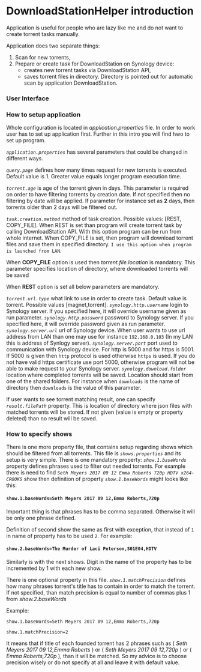 # DownloadStationHelper introduction

Application is useful for people who are lazy like me and do not want to create torrent tasks manually.

Application does two separate things:
1) Scan for new torrents,
2) Prepare or create task for DownloadStation on Synology device:
    - creates new torrent tasks via DownloadStation API,
    - saves torrent files in directory. Directory is pointed out for automatic scan by application DownloadStation.

### User Interface

### How to setup application

Whole configuration is located in _application.properties_ file. In order to work user has to set up application 
first. Further in this intro you will find hwo to set up program.

_`application.properties`_ has several parameters that could be changed in different ways.

_`query.page`_ defines how many times request for new torrents is executed. Default value is 1. 
Greater value equals longer program execution time.

_`torrent.age`_ is age of the torrent given in days. This parameter is required on order to have filtering torrents 
by creation date. If not specified then no filtering by date will be applied. If parameter for instance set as **2**
days, then torrents older than 2 days will be filtered out.

_`task.creation.method`_ method of task creation. Possible values: [REST, COPY_FILE]. When REST is set than program
will create torrent task by calling DownloadStation API. With this option program can be run from whole internet.
When COPY_FILE is set, then program will download torrent files and save them in specified directory. `I use this
option when program is launched from LAN`.

When **COPY_FILE** option is used then _torrent.file.location_ is mandatory. This parameter specifies location of 
directory, where downloaded torrents will be saved

When **REST** option is set all below parameters are mandatory.

_`torrent.url.type`_ what link to use in order to create task. Default value is torrent. 
Possible values [magnet,torrent].
_`synology.http.username`_ login to Synology server. If you specified here, it will override username given as run 
parameter.
_`synology.http.password`_ password to Synology server. If you specified here, it will override password given as run 
parameter.
_`synology.server.url`_ url of Synology device. When user wants to use url address from LAN than one may
use for instance `192.168.0.103` (In my LAN this is address of Synlogy server).
_`synology.server.port`_ port used to communication with Synology device. For http is 5000 and for https is 5001.
If 5000 is given then `http` protocol is used otherwise `https` is used. If you do not have valid https certificate
use port 5000, otherwise program will not be able to make request to your Synology server.
_`synology.download.folder`_ location where completed torrents will be saved. Location should start from one of the 
shared folders. For instance when `downloads` is the name of directory then `downloads` is the value of this 
parameter. 

If user wants to see torrent matching result, one can specify _`result.filePath`_ property. This is location of 
directory where json files with matched torrents will be stored. If not given (value is empty or property deleted) 
than no result will be saved. 

### How to specify shows
There is one more property file, that contains setup regarding shows which should be filtered from all torrents.
This file is _`shows.properties`_ and its setup is very simple. There is one mandatory property:
_`show.1.baseWords`_ property defines phrases used to filter out needed torrents. For example there is need to
find _`Seth Meyers 2017 09 12 Emma Roberts 720p HDTV x264-CROOKS`_ show then definition of property 
_`show.1.baseWords`_ might looks like this:

#### `show.1.baseWords=Seth Meyers 2017 09 12,Emma Roberts,720p` 

Important thing is that phrases has to be comma separated. Otherwise it will be only one phrase defined.

Definition of second show the same as first with exception, that instead of `1` in name of property has to be used
`2`. For example:

#### `show.2.baseWords=The Murder of Laci Peterson,S01E04,HDTV`

Similarly is with the next shows. Digit in the name of the property has to be incremented by 1 with each new show.

There is one optional property in this file.
_`show.1.matchPrecision`_ defines how many phrases torrent's title has to contain in order to match the torrent.
If not specified, than match precision is equal to number of commas plus 1 from _show.2.baseWords_

Example:

`show.1.baseWords=Seth Meyers 2017 09 12,Emma Roberts,720p`

`show.1.matchPrecision=2`

It means that if title of each founded torrent has 2 phrases such as ( _Seth Meyers 2017 09 12,Emma Roberts_ ) or 
( _Seth Meyers 2017 09 12,720p_ ) or ( _Emma Roberts,720p_ ), than it will be matched.
So my advice is to choose precision wisely or do not specify at all and leave it with default value.  